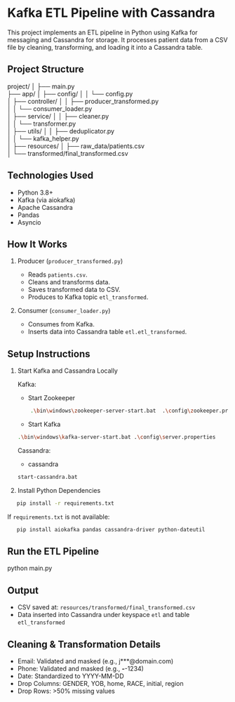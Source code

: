 Kafka ETL Pipeline with Cassandra
=======================================

This project implements an ETL pipeline in Python using Kafka for messaging and Cassandra for storage. It processes patient data from a CSV file by cleaning, transforming, and loading it into a Cassandra table.

Project Structure
-----------------
project/
│
├── main.py                            
├── app/
│   ├── config/
│   │   └── config.py                  
│   ├── controller/
│   │   ├── producer_transformed.py    
│   │   └── consumer_loader.py         
│   ├── service/
│   │   ├── cleaner.py                 
│   │   └── transformer.py             
│   ├── utils/
│   │   ├── deduplicator.py            
│   │   └── kafka_helper.py            
│
├── resources/
│   ├── raw_data/patients.csv          
│   └── transformed/final_transformed.csv  

Technologies Used
-----------------
- Python 3.8+
- Kafka (via aiokafka)
- Apache Cassandra
- Pandas
- Asyncio

How It Works
------------
1. Producer (`producer_transformed.py`)
    - Reads `patients.csv`.
    - Cleans and transforms data.
    - Saves transformed data to CSV.
    - Produces to Kafka topic `etl_transformed`.

2. Consumer (`consumer_loader.py`)
    - Consumes from Kafka.
    - Inserts data into Cassandra table `etl.etl_transformed`.

Setup Instructions
------------------

1. Start Kafka and Cassandra Locally

   Kafka:
     - Start Zookeeper
   ```bash
       .\bin\windows\zookeeper-server-start.bat  .\config\zookeeper.properties
   ```
   
     - Start Kafka
    ```bash
    .\bin\windows\kafka-server-start.bat .\config\server.properties
    ```
   Cassandra:
     - cassandra
    ```bash
    start-cassandra.bat
    ```

2. Install Python Dependencies
```bash
   pip install -r requirements.txt
```
   If `requirements.txt` is not available:
```bash
   pip install aiokafka pandas cassandra-driver python-dateutil
```
Run the ETL Pipeline
--------------------
python main.py

Output
------
- CSV saved at: `resources/transformed/final_transformed.csv`
- Data inserted into Cassandra under keyspace `etl` and table `etl_transformed`

Cleaning & Transformation Details
---------------------------------
- Email: Validated and masked (e.g., j***@domain.com)
- Phone: Validated and masked (e.g., ***-***-1234)
- Date: Standardized to YYYY-MM-DD
- Drop Columns: GENDER, YOB, home, RACE, initial, region
- Drop Rows: >50% missing values

